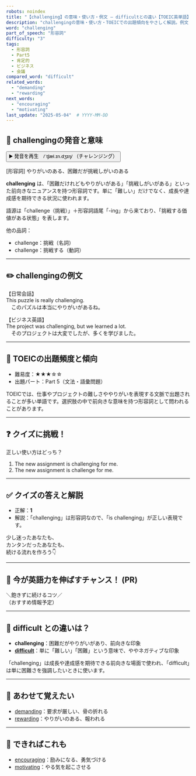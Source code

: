 ```yaml
---
robots: noindex
title: "【challenging】の意味・使い方・例文 ― difficultとの違い【TOEIC英単語】"
description: "challengingの意味・使い方・TOEICでの出題傾向をやさしく解説。例文・クイズ付きでdifficultとの違いもわかりやすく学べます。"
word: "challenging"
part_of_speech: "形容詞"
difficulty: "3"
tags:
  - 形容詞
  - Part5
  - 肯定的
  - ビジネス
  - 会議
compared_word: "difficult"
related_words:
  - "demanding"
  - "rewarding"
next_words:
  - "encouraging"
  - "motivating"
last_update: "2025-05-04"  # YYYY-MM-DD
---
```


## 🔰 challengingの発音と意味

<button class="play-audio" onclick="playTTS('challenging')">
  <span class="play-audio-main">
    ▶️ 発音を再生　/ˈtʃæl.ɪn.dʒɪŋ/
  </span>
  <span class="play-audio-sub">
    （チャレンジング）
  </span>
</button>

[形容詞] やりがいのある、困難だが挑戦しがいのある

**challenging** は、「困難だけれどもやりがいがある」「挑戦しがいがある」といった前向きなニュアンスを持つ形容詞です。単に「難しい」だけでなく、成長や達成感を期待できる状況に使われます。

語源は「challenge（挑戦）」＋形容詞語尾「-ing」から来ており、「挑戦する価値がある状態」を表します。

他の品詞：  
- challenge：挑戦（名詞）
- challenge：挑戦する（動詞）

---

## ✏️ challengingの例文

【日常会話】  
This puzzle is really challenging.  
　このパズルは本当にやりがいがあるね。

【ビジネス英語】  
The project was challenging, but we learned a lot.  
　そのプロジェクトは大変でしたが、多くを学びました。

---

## 🎯 TOEICの出題頻度と傾向

- 難易度：★★★☆☆
- 出題パート：Part 5（文法・語彙問題）

TOEICでは、仕事やプロジェクトの難しさややりがいを表現する文脈で出題されることが多い単語です。選択肢の中で前向きな意味を持つ形容詞として問われることがあります。

---

## ❓ クイズに挑戦！

正しい使い方はどっち？

1. The new assignment is challenging for me.  
2. The new assignment is challenge for me.

---

## ✅ クイズの答えと解説

- 正解：**1**
- 解説：「challenging」は形容詞なので、「is challenging」が正しい表現です。

少し迷ったあなたも、  
カンタンだったあなたも、  
続ける流れを作ろう👇️

---

## 🚀 今が英語力を伸ばすチャンス！ (PR)

<div class="info-center">
＼飽きずに続けるコツ／<br>  
（おすすめ情報予定）
</div>

---

## 🤔  difficult との違いは？

- **challenging**：困難だがやりがいがあり、前向きな印象
- **[difficult](/word/difficult)**：単に「難しい」「困難」という意味で、ややネガティブな印象

「challenging」は成長や達成感を期待できる前向きな場面で使われ、「difficult」は単に困難さを強調したいときに使います。

---

## 🧩 あわせて覚えたい

- [demanding](/word/demanding)：要求が厳しい、骨の折れる
- [rewarding](/word/rewarding)：やりがいのある、報われる

---

## 📖 できればこれも

- [encouraging](/word/encouraging)：励みになる、勇気づける
- [motivating](/word/motivating)：やる気を起こさせる

<!-- cvid: aid26_bid27 -->
